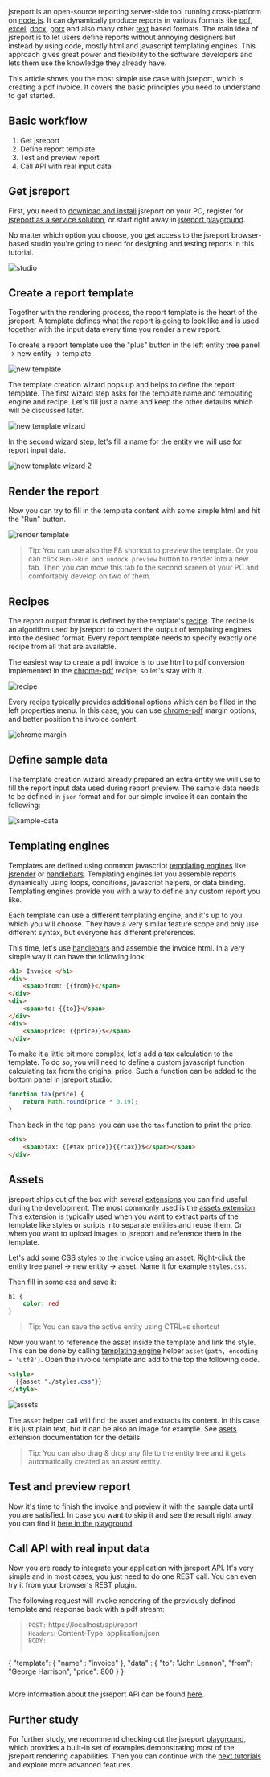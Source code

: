 
jsreport is an open-source reporting server-side tool running cross-platform on [node.js](http://nodejs.org/). It can dynamically produce reports in various formats like [pdf](/learn/chrome-pdf), [excel](/learn/html-to-xlsx), [docx](/learn/docx), [pptx](/learn/pptx) and also many other [text](/learn/text) based formats. The main idea of jsreport is to let users define reports without annoying designers but instead by using code, mostly html and javascript templating engines. This approach gives great power and flexibility to the software developers and lets them use the knowledge they already have.

This article shows you the most simple use case with jsreport, which is creating a pdf invoice. It covers the basic principles you need to understand to get started.

## Basic workflow

1. Get jsreport
2. Define report template
3. Test and preview report
4. Call API with real input data

## Get jsreport
First, you need to [download and install](/on-prem) jsreport on your PC, register for [jsreport as a service solution](/online), or start right away in [jsreport playground](https://playground.jsreport.net).

No matter which option you choose, you get access to the jsreport browser-based studio you're going to need for designing and testing reports in this tutorial.

![studio](https://jsreport.net/screenshots/studio.png?v=4)

## Create a report template

Together with the rendering process, the report template is the heart of the jsreport. A template defines what the report is going to look like and is used together with the input data every time you render a new report. 

To create a report template use the "plus" button in the left entity tree panel -> new entity -> template.

![new template](/learn/static-resources/new-template.png)

The template creation wizard pops up and helps to define the report template.
The first wizard step asks for the template name and templating engine and recipe.
Let's fill just a name and keep the other defaults which will be discussed later.

![new template wizard](/learn/static-resources/new-template-wizard.png)

In the second wizard step, let's fill a name for the entity we will use for report input data.

![new template wizard 2](/learn/static-resources/new-template-wizard-2.png)

## Render the report

Now you can try to fill in the template content with some simple html and hit the "Run" button.

![render template](/learn/static-resources/studio-render.png)

> Tip: You can use also the F8 shortcut to preview the template. Or you can click `Run->Run and undock preview` button to render into a new tab. Then you can move this tab to the second screen of your PC and comfortably develop on two of them.

## Recipes

The report output format is defined by the template's [recipe](/learn/recipes). The recipe is an algorithm used by jsreport to convert the output of templating engines into the desired format. Every report template needs to specify exactly one recipe from all that are available.

The easiest way to create a pdf invoice is to use html to pdf conversion implemented in the [chrome-pdf](/learn/chrome-pdf) recipe, so let's stay with it. 

![recipe](https://jsreport.net/img/recipe.png?v=2)

Every recipe typically provides additional options which can be filled in the left properties menu.
In this case, you can use [chrome-pdf](/learn/chrome-pdf) margin options, and better position the invoice content.

![chrome margin](/learn/static-resources/chrome-margin.png)

## Define sample data

The template creation wizard already prepared an extra entity we will use to fill the report input data used during report preview.
The sample data needs to be defined in `json` format and for our simple invoice it can contain the following:

![sample-data](/learn/static-resources/sample-data.png)

## Templating engines

Templates are defined using common javascript [templating engines](/learn/templating-engines) like [jsrender](/learn/jsrender) or [handlebars](/learn/handlebars). Templating engines let you assemble reports dynamically using loops, conditions, javascript helpers, or data binding. Templating engines provide you with a way to define any custom report you like.

Each template can use a different templating engine, and it's up to you which you will choose. They have a very similar feature scope and only use different syntax, but everyone has different preferences.

This time, let's use [handlebars](/learn/handlebars) and assemble the invoice html. In a very simple way it can have the following look:

```html
<h1> Invoice </h1>
<div>
    <span>from: {{from}}</span>
</div>
<div>
    <span>to: {{to}}</span>
</div>
<div>
    <span>price: {{price}}$</span> 
</div>
```

To make it a little bit more complex, let's add a tax calculation to the template. To do so, you will need to define a custom javascript function calculating tax from the original price. Such a function can be added to the bottom panel in jsreport studio:

```js
function tax(price) {
    return Math.round(price * 0.19);
}
```

Then back in the top panel you can use the `tax` function to print the price.
```html
<div>
    <span>tax: {{#tax price}}{{/tax}}$</span></span>
</div>
```

## Assets

jsreport ships out of the box with several [extensions](/learn/extensions) you can find useful during the development. The most commonly used is the [assets extension](/learn/assets). This extension is typically used when you want to extract parts of the template like styles or scripts into separate entities and reuse them. Or when you want to upload images to jsreport and reference them in the template.

Let's add some CSS styles to the invoice using an asset. Right-click the entity tree panel -> new entity -> asset.
Name it for example `styles.css`.

Then fill in some css and save it:
```css
h1 {
	color: red
}
```

> Tip: You can save the active entity using CTRL+s shortcut

Now you want to reference the asset inside the template and link the style. This can be done by calling [templating engine](/learn/tempating-engines) helper `asset(path, encoding = 'utf8')`. Open the invoice template and add to the top the following code.

```html
<style>
  {{asset "./styles.css"}}
</style>
```

![assets](/learn/static-resources/get-started-assets.png)

The `asset` helper call will find the asset and extracts its content. In this case, it is just plain text, but it can be also an image for example.
See [asets](/learn/assets) extension documentation for the details.

> Tip: You can also drag & drop any file to the entity tree and it gets automatically created as an asset entity.

## Test and preview report
Now it's time to finish the invoice and preview it with the sample data until you are satisfied. In case you want to skip it and see the result right away, you can find it [here in the playground](https://playground.jsreport.net/w/admin/hBfqC7af).

## Call API with real input data

Now you are ready to integrate your application with jsreport API. It's very simple and in most cases, you just need to do one REST call. You can even try it from your browser's REST plugin.

The following request will invoke rendering of the previously defined template and response back with a pdf stream:
> `POST:` https://localhost/api/report<br/>
> `Headers`: Content-Type: application/json<br/>
> `BODY:`
>```js
   {
      "template": { "name" : "invoice" },
      "data" : { "to": "John Lennon", "from": "George Harrison", "price": 800 }
   }
>```

More information about the jsreport API can be found [here](/learn/api).

## Further study

For further study, we recommend checking out the jsreport [playground](/playground), which provides a built-in set of examples demonstrating most of the jsreport rendering capabilities. Then you can continue with the [next tutorials](/learn) and explore more advanced features.
